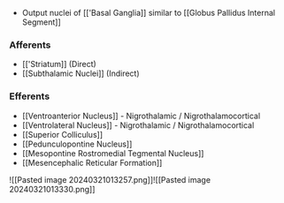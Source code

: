 - Output nuclei of [['Basal Ganglia]] similar to [[Globus Pallidus Internal Segment]]
### Afferents
- [['Striatum]] (Direct)
- [[Subthalamic Nuclei]] (Indirect)
### Efferents
- [[Ventroanterior Nucleus]] - Nigrothalamic / Nigrothalamocortical
- [[Ventrolateral Nucleus]] - Nigrothalamic / Nigrothalamocortical
- [[Superior Colliculus]]
- [[Pedunculopontine Nucleus]]
- [[Mesopontine Rostromedial Tegmental Nucleus]]
- [[Mesencephalic Reticular Formation]]

![[Pasted image 20240321013257.png]]![[Pasted image 20240321013330.png]]
